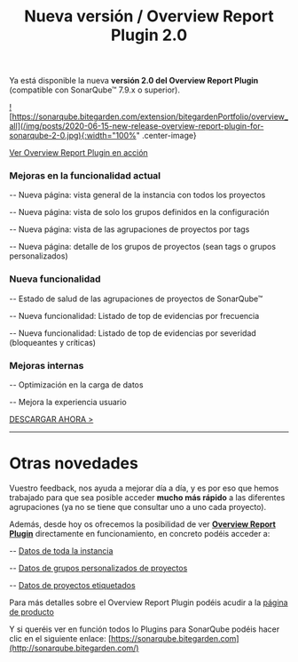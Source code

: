 ﻿---
layout: post_es
title: Nueva versión / Overview Report Plugin 2.0
description: Ya está disponible la nueva versión 2.0 del Overview Report Plugin (compatible con SonarQube 7.9.x o superior) con un montón de mejoras que te sorprenderán
 
english: new-release-overview-report-plugin-for-sonarqube-2-0
permalink: nueva-version-overview-report-plugin-para-sonarqube-2-0
cover: /img/thumbs/Thumb-new-release-overview-report-plugin-for-sonarqube-2-0.jpg
---

Ya está disponible la nueva **versión 2.0 del Overview Report Plugin** (compatible con SonarQube&trade; 7.9.x o superior).

<a target="_blank" href="https://sonarqube.bitegarden.com/extension/bitegardenPortfolio/overview_all">![https://sonarqube.bitegarden.com/extension/bitegardenPortfolio/overview_all](/img/posts/2020-06-15-new-release-overview-report-plugin-for-sonarqube-2-0.jpg){:width="100%" .center-image}</a>

[Ver Overview Report Plugin en acción](https://sonarqube.bitegarden.com/extension/bitegardenPortfolio/overview_all)

### Mejoras en la funcionalidad actual

--   Nueva página: vista general de la instancia con todos los proyectos

--   Nueva página: vista de solo los grupos definidos en la configuración

--   Nueva página: vista de las agrupaciones de proyectos por tags

--   Nueva página: detalle de los grupos de proyectos (sean tags o grupos personalizados)

### Nueva funcionalidad

--   Estado de salud de las agrupaciones de proyectos de SonarQube&trade;

--   Nueva funcionalidad: Listado de top de evidencias por frecuencia

--   Nueva funcionalidad: Listado de top de evidencias por severidad (bloqueantes y críticas)

### Mejoras internas

--   Optimización en la carga de datos

--   Mejora la experiencia usuario  

<a href="/es/sonarqube-overview-trial-form" class="btn btn-primary btn-call-to-action fancybox">DESCARGAR AHORA ></a>

---

# Otras novedades

Vuestro feedback, nos ayuda a mejorar día a día, y es por eso que hemos trabajado para que sea posible acceder **mucho más rápido** a las diferentes agrupaciones (ya no se tiene que consultar uno a uno cada proyecto).

Además, desde hoy os ofrecemos la posibilidad de ver **[Overview Report Plugin](https://www.bitegarden.com/es/sonarqube-overview)** directamente en funcionamiento, en concreto podéis acceder a:

--   [Datos de toda la instancia](https://sonarqube.bitegarden.com/extension/bitegardenPortfolio/overview_all)

--   [Datos de grupos personalizados de proyectos](https://sonarqube.bitegarden.com/extension/bitegardenPortfolio/overview_groups)

--   [Datos de proyectos etiquetados](https://sonarqube.bitegarden.com/extension/bitegardenPortfolio/overview_tags)

Para más detalles sobre el Overview Report Plugin podéis acudir a la [página de producto](https://www.bitegarden.com/es/sonarqube-overview)

Y si queréis ver en función todos lo Plugins para SonarQube podéis hacer clic en el siguiente enlace: [https://sonarqube.bitegarden.com](http://sonarqube.bitegarden.com/)


